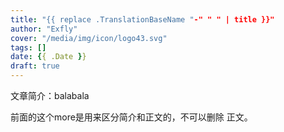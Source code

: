 ```yaml
---
title: "{{ replace .TranslationBaseName "-" " " | title }}"
author: "Exfly"
cover: "/media/img/icon/logo43.svg"
tags: []
date: {{ .Date }}
draft: true
---
```


文章简介：balabala

<!--more--> 

前面的这个more是用来区分简介和正文的，不可以删除
正文。
